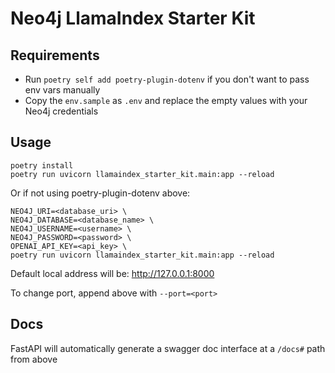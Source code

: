 # Neo4j LlamaIndex Starter Kit

## Requirements
- Run `poetry self add poetry-plugin-dotenv` if you don't want to pass env vars manually
- Copy the `env.sample` as `.env` and replace the empty values with your Neo4j credentials


## Usage
```
poetry install
poetry run uvicorn llamaindex_starter_kit.main:app --reload
```

Or if not using poetry-plugin-dotenv above:
```
NEO4J_URI=<database_uri> \
NEO4J_DATABASE=<database_name> \
NEO4J_USERNAME=<username> \
NEO4J_PASSWORD=<password> \
OPENAI_API_KEY=<api_key> \
poetry run uvicorn llamaindex_starter_kit.main:app --reload
```


Default local address will be: http://127.0.0.1:8000

To change port, append above with `--port=<port>`

## Docs
FastAPI will automatically generate a swagger doc interface at a `/docs#` path from above